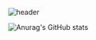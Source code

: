![header](https://capsule-render.vercel.app/api?type=waving&color=E3826C&height=250&section=header&text=Moosong%20Song&fontSize=90&animation=fadeIn&fontAlignY=38&desc=%20&descAlignY=62&descAlign=62)


![Anurag's GitHub stats](https://github-readme-stats.vercel.app/api?username=shinseunguk&theme=vue&show_icons=true)

